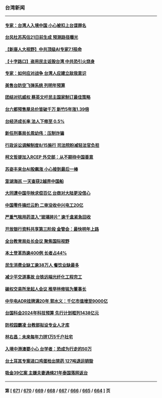 ### 台湾新闻
---
#### [专家：台湾人入境中国 小心被扣上台谍罪名](../../pages/ncid1349361/n14036943.md) 
#### [台风杜苏芮估21日前生成 预测路径曝光](../../pages/ncid1349361/n14037324.md) 
#### [【新唐人大视野】中共顶级AI专家7.1殒命](../../pages/ncid1349361/n14037033.md) 
#### [【十字路口】盗用民主诋毁台湾 中共恐引火烧身](../../pages/ncid1349361/n14036851.md) 
#### [专家：如何应对战争 台湾人应建立敌我意识](../../pages/ncid1349361/n14033328.md) 
#### [美售台防空飞弹系统 列明年预算](../../pages/ncid1349361/n14036888.md) 
#### [团结对抗威权 蔡英文吁民主国家制订最佳策略](../../pages/ncid1349361/n14036885.md) 
#### [台六都预售屋总价皆破千万 新竹5年涨1.39倍](../../pages/ncid1349361/n14036884.md) 
#### [台经济成长率 法人下修至 0.5%](../../pages/ncid1349361/n14036892.md) 
#### [新任刑事局长周幼伟：压制诈骗](../../pages/ncid1349361/n14036890.md) 
#### [行政诉讼调解制度8/15施行 司法院盼减轻法官负担](../../pages/ncid1349361/n14036894.md) 
#### [柯文哲提加入RCEP 外交部：从不期待中国善意](../../pages/ncid1349361/n14036895.md) 
#### [苏姿丰来台AI股飙涨 小心接到最后一棒](../../pages/ncid1349361/n14036882.md) 
#### [澎湖海巡 一天查获2越界中国船](../../pages/ncid1349361/n14036762.md) 
#### [大同遭中国华映求偿百亿 台商对大陆更没信心](../../pages/ncid1349361/n14036854.md) 
#### [中国零件搞烂云豹 二审没收中兴电工20亿](../../pages/ncid1349361/n14036781.md) 
#### [严重气喘用药混入“玻璃碎片” 逾千盒紧急回收](../../pages/ncid1349361/n14036795.md) 
#### [开放银行资料共享第三阶段 金管会：最快明年上路](../../pages/ncid1349361/n14036853.md) 
#### [全台教育局处长会议 聚焦国际视野](../../pages/ncid1349361/n14036840.md) 
#### [本土登革热逾400例 长者占44%](../../pages/ncid1349361/n14036833.md) 
#### [民生消费业缺工逾38万人 餐饮业缺最多](../../pages/ncid1349361/n14036835.md) 
#### [减少平交道事故 台铁远端光纤化工程完工](../../pages/ncid1349361/n14036837.md) 
#### [碳权交易所发起人会议 推举林修铭为董事长](../../pages/ncid1349361/n14036855.md) 
#### [中华电ADR挂牌满20年 郭水义：千亿市值增至9000亿](../../pages/ncid1349361/n14036856.md) 
#### [台国科会2024年科技预算 先行计划框列1438亿元](../../pages/ncid1349361/n14036858.md) 
#### [防校园霸凌 台教部拟设专业人才库](../../pages/ncid1349361/n14036847.md) 
#### [林右昌：未来每年力拼1万5千户社宅](../../pages/ncid1349361/n14036848.md) 
#### [入境中港澳要小心 台学者：恐成为行走的50万](../../pages/ncid1349361/n14036753.md) 
#### [台土耳其专案进口鸡蛋检出禁药 127吨退运销毁](../../pages/ncid1349361/n14036807.md) 
#### [吸金39亿案 主嫌夫妻通缉21年泰国落网返台](../../pages/ncid1349361/n14036790.md) 

---
#### 第 [ [671](./671.md) / [670](./670.md) / [669](./669.md) / [668](./668.md) / [667](./667.md) / [666](./666.md) / [665](./665.md) / [664](./664.md) ] 页
